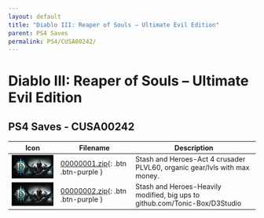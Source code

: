 ```yaml
---
layout: default
title: "Diablo III: Reaper of Souls – Ultimate Evil Edition"
parent: PS4 Saves
permalink: PS4/CUSA00242/
---
```

# Diablo III: Reaper of Souls – Ultimate Evil Edition

## PS4 Saves - CUSA00242

| Icon | Filename | Description |
|------|----------|-------------|
| ![Diablo III: Reaper of Souls – Ultimate Evil Edition](icon0.png) | [00000001.zip](00000001.zip){: .btn .btn-purple } | Stash and Heroes-Act 4 crusader PLVL60, organic gear/lvls with max money. |
| ![Diablo III: Reaper of Souls – Ultimate Evil Edition](icon0.png) | [00000002.zip](00000002.zip){: .btn .btn-purple } | Stash and Heroes-Heavily modified, big ups to github.com/Tonic-Box/D3Studio |
